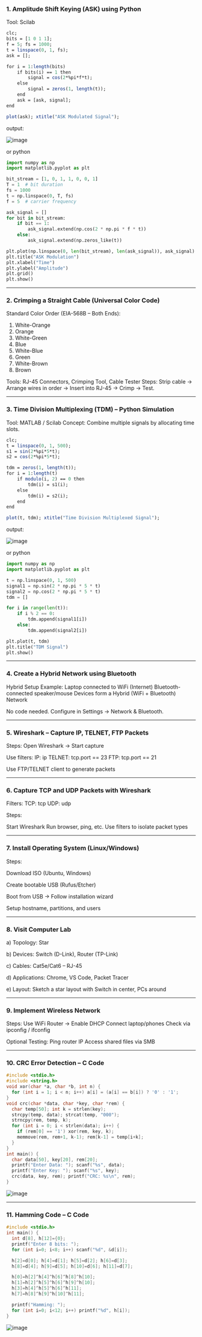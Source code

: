 ### 1. Amplitude Shift Keying (ASK) using Python

Tool: Scilab
```sci
clc;
bits = [1 0 1 1];
f = 5; fs = 1000;
t = linspace(0, 1, fs);
ask = [];

for i = 1:length(bits)
    if bits(i) == 1 then
        signal = cos(2*%pi*f*t);
    else
        signal = zeros(1, length(t));
    end
    ask = [ask, signal];
end

plot(ask); xtitle("ASK Modulated Signal");
```
output:

![image](https://github.com/user-attachments/assets/1af81a2a-27e1-4b83-aeeb-382bf4b7d4f6)

or python
```python
import numpy as np
import matplotlib.pyplot as plt

bit_stream = [1, 0, 1, 1, 0, 0, 1]
T = 1  # bit duration
fs = 1000
t = np.linspace(0, T, fs)
f = 5  # carrier frequency

ask_signal = []
for bit in bit_stream:
    if bit == 1:
        ask_signal.extend(np.cos(2 * np.pi * f * t))
    else:
        ask_signal.extend(np.zeros_like(t))

plt.plot(np.linspace(0, len(bit_stream), len(ask_signal)), ask_signal)
plt.title("ASK Modulation")
plt.xlabel("Time")
plt.ylabel("Amplitude")
plt.grid()
plt.show()
```

---

### 2. Crimping a Straight Cable (Universal Color Code)

Standard Color Order (EIA-568B – Both Ends):

1. White-Orange  
2. Orange  
3. White-Green  
4. Blue  
5. White-Blue  
6. Green  
7. White-Brown  
8. Brown

Tools: RJ-45 Connectors, Crimping Tool, Cable Tester
Steps:
Strip cable → Arrange wires in order → Insert into RJ-45 → Crimp → Test.



---

### 3. Time Division Multiplexing (TDM) – Python Simulation

Tool: MATLAB / Scilab
Concept: Combine multiple signals by allocating time slots.
```sci
clc;
t = linspace(0, 1, 500);
s1 = sin(2*%pi*5*t);
s2 = cos(2*%pi*5*t);

tdm = zeros(1, length(t));
for i = 1:length(t)
    if modulo(i, 2) == 0 then
        tdm(i) = s1(i);
    else
        tdm(i) = s2(i);
    end
end

plot(t, tdm); xtitle("Time Division Multiplexed Signal");

```
output:

![image](https://github.com/user-attachments/assets/d5da80ac-6b5e-454e-884e-2f80a224e957)

or python
```python
import numpy as np
import matplotlib.pyplot as plt

t = np.linspace(0, 1, 500)
signal1 = np.sin(2 * np.pi * 5 * t)
signal2 = np.cos(2 * np.pi * 5 * t)
tdm = []

for i in range(len(t)):
    if i % 2 == 0:
        tdm.append(signal1[i])
    else:
        tdm.append(signal2[i])

plt.plot(t, tdm)
plt.title("TDM Signal")
plt.show()
```

---

### 4. Create a Hybrid Network using Bluetooth

Hybrid Setup Example:
Laptop connected to WiFi (Internet)
Bluetooth-connected speaker/mouse
Devices form a Hybrid (WiFi + Bluetooth) Network

No code needed. Configure in Settings → Network & Bluetooth.


---

### 5. Wireshark – Capture IP, TELNET, FTP Packets

Steps:
Open Wireshark → Start capture

Use filters:
IP: ip
TELNET: tcp.port == 23
FTP: tcp.port == 21

Use FTP/TELNET client to generate packets



---

### 6. Capture TCP and UDP Packets with Wireshark

Filters:
TCP: tcp
UDP: udp

Steps:

Start Wireshark
Run browser, ping, etc.
Use filters to isolate packet types


---

### 7. Install Operating System (Linux/Windows)

Steps:

Download ISO (Ubuntu, Windows)

Create bootable USB (Rufus/Etcher)

Boot from USB → Follow installation wizard

Setup hostname, partitions, and users


---

### 8. Visit Computer Lab

a) Topology: Star

b) Devices: Switch (D-Link), Router (TP-Link)

c) Cables: Cat5e/Cat6 – RJ-45

d) Applications: Chrome, VS Code, Packet Tracer

e) Layout: Sketch a star layout with Switch in center, PCs around



---

### 9. Implement Wireless Network

Steps:
Use WiFi Router → Enable DHCP
Connect laptop/phones
Check via ipconfig / ifconfig

Optional Testing:
Ping router IP
Access shared files via SMB


---

### 10. CRC Error Detection – C Code
```c
#include <stdio.h>
#include <string.h>
void xor(char *a, char *b, int n) {
  for (int i = 1; i < n; i++) a[i] = (a[i] == b[i]) ? '0' : '1';
}
void crc(char *data, char *key, char *rem) {
  char temp[50]; int k = strlen(key);
  strcpy(temp, data); strcat(temp, "000");
  strncpy(rem, temp, k);
  for (int i = 0; i < strlen(data); i++) {
    if (rem[0] == '1') xor(rem, key, k);
    memmove(rem, rem+1, k-1); rem[k-1] = temp[i+k];
  }
}
int main() {
  char data[50], key[20], rem[20];
  printf("Enter Data: "); scanf("%s", data);
  printf("Enter Key: "); scanf("%s", key);
  crc(data, key, rem); printf("CRC: %s\n", rem);
}
```
![image](https://github.com/user-attachments/assets/86912312-9d93-4cc4-b37b-2a52de335fbb)




---

### 11. Hamming Code – C Code
```c
#include <stdio.h>
int main() {
  int d[8], h[12]={0};
  printf("Enter 8 bits: ");
  for (int i=0; i<8; i++) scanf("%d", &d[i]);

  h[2]=d[0]; h[4]=d[1]; h[5]=d[2]; h[6]=d[3];
  h[8]=d[4]; h[9]=d[5]; h[10]=d[6]; h[11]=d[7];

  h[0]=h[2]^h[4]^h[6]^h[8]^h[10];
  h[1]=h[2]^h[5]^h[6]^h[9]^h[10];
  h[3]=h[4]^h[5]^h[6]^h[11];
  h[7]=h[8]^h[9]^h[10]^h[11];

  printf("Hamming: ");
  for (int i=0; i<12; i++) printf("%d", h[i]);
}
```

![image](https://github.com/user-attachments/assets/fd021d78-9445-4150-aa16-0a1ed8ac2a1c)

